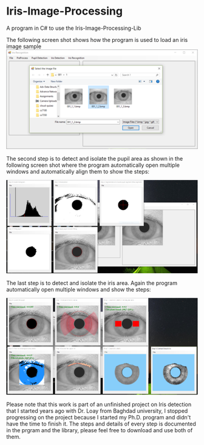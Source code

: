 # Iris-Image-Processing
A program in C# to use the Iris-Image-Processing-Lib

The following screen shot shows how the program is used to load an iris image sample
![promisechains](https://github.com/IhabMoha/Iris-Image-Processing/blob/master/Screen%20Shots/iris_1.PNG)


The second step is to detect and isolate the pupil area as shown in the following screen shot where the program automatically open multiple windows and automatically align them to show the steps:

![promisechains](https://github.com/IhabMoha/Iris-Image-Processing/blob/master/Screen%20Shots/iris_2.PNG)


The last step is to detect and isolate the iris area. Again the program automatically open multiple windows and show the steps:

![promisechains](https://github.com/IhabMoha/Iris-Image-Processing/blob/master/Screen%20Shots/iris_3.PNG)


Please note that this work is part of an unfinished project on Iris detection that I started years ago with Dr. Loay from Baghdad university, I stopped progressing on the project because I started my Ph.D. program and didn't have the time to finish it. The steps and details of every step is documented in the prgram and the library, please feel free to download and use both of them.
